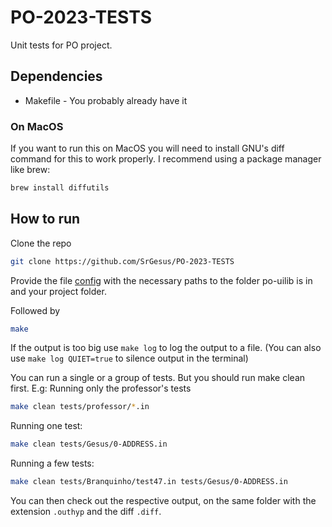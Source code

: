 # PO-2023-TESTS
Unit tests for PO project.


## Dependencies

- Makefile - You probably already have it

### On MacOS
If you want to run this on MacOS you will need to install GNU's diff command for this to work properly. I recommend using a package manager like brew:
```bash
brew install diffutils
```

## How to run
Clone the repo
```bash
git clone https://github.com/SrGesus/PO-2023-TESTS
```
Provide the file [config](config) with the necessary paths to the folder po-uilib is in and your project folder.

Followed by
```bash
make
```
If the output is too big use `make log` to log the output to a file. (You can also use `make log QUIET=true` to silence output in the terminal)

You can run a single or a group of tests. But you should run make clean first. E.g:
Running only the professor's tests
```bash
make clean tests/professor/*.in
```
Running one test:
```bash
make clean tests/Gesus/0-ADDRESS.in
```
Running a few tests:
```bash
make clean tests/Branquinho/test47.in tests/Gesus/0-ADDRESS.in
```
You can then check out the respective output, on the same folder with the extension `.outhyp` and the diff `.diff`.
